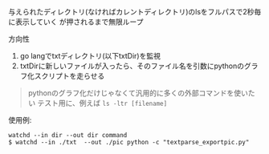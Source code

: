 与えられたディレクトリ(なければカレントディレクトリ)のlsをフルパスで2秒毎に表示していく
<C-C>が押されるまで無限ループ

方向性
1. go langでtxtディレクトリ(以下txtDir)を監視
2. txtDirに新しいファイルが入ったら、そのファイル名を引数にpythonのグラフ化スクリプトを走らせる
> pythonのグラフ化だけじゃなくて汎用的に多くの外部コマンドを使いたい
> テスト用に、例えば `ls -ltr [filename]`

使用例:
```
watchd --in dir --out dir command
$ watchd --in ./txt  --out ./pic python -c "textparse_exportpic.py"
```

